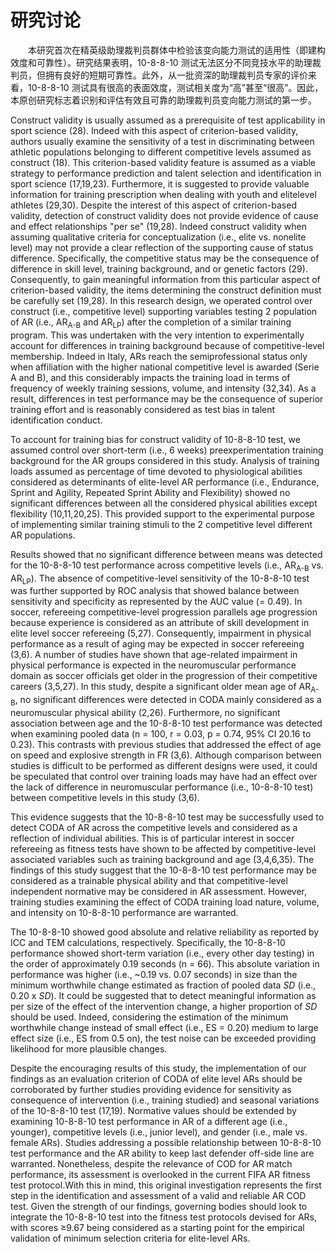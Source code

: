 # 研究讨论

<p style="text-indent: 2em;">本研究首次在精英级助理裁判员群体中检验该变向能力测试的适用性（即建构效度和可靠性）。研究结果表明，10-8-8-10 测试无法区分不同竞技水平的助理裁判员，但拥有良好的短期可靠性。此外，从一批资深的助理裁判员专家的评价来看，10-8-8-10 测试具有很高的表面效度，测试相关度为“高”甚至“很高”。因此，本原创研究标志着识别和评估有效且可靠的助理裁判员变向能力测试的第一步。</p>

Construct validity is usually assumed as a prerequisite of test applicability in sport science (28). Indeed with this aspect of criterion-based validity, authors usually examine the sensitivity of a test in discriminating between athletic populations belonging to different competitive levels assumed as construct (18). This criterion-based validity feature is assumed as a viable strategy to performance prediction and talent selection and identification in sport science (17,19,23). Furthermore, it is suggested to provide valuable information for training prescription when dealing with youth and elitelevel athletes (29,30). Despite the interest of this aspect of criterion-based validity, detection of construct validity does not provide evidence of cause and effect relationships "per se" (19,28). Indeed construct validity when assuming qualitative criteria for conceptualization (i.e., elite vs. nonelite level) may not provide a clear reflection of the supporting cause of status difference. Specifically, the competitive status may be the consequence of difference in skill level, training background, and or genetic factors (29). Consequently, to gain meaningful information from this particular aspect of criterion-based validity, the items determining the construct definition must be carefully set (19,28). In this research design, we operated control over construct (i.e., competitive level) supporting variables testing 2 population of AR (i.e., AR<sub>A-B</sub> and AR<sub>LP</sub>) after the completion of a similar training program. This was undertaken with the very intention to experimentally account for differences in training background because of competitive-level membership. Indeed in Italy, ARs reach the semiprofessional status only when affiliation with the higher national competitive level is awarded (Serie A and B), and this considerably impacts the training load in terms of frequency of weekly training sessions, volume, and intensity (32,34). As a result, differences in test performance may be the consequence of superior training effort and is reasonably considered as test bias in talent identification conduct.

To account for training bias for construct validity of 10-8-8-10 test, we assumed control over short-term (i.e., 6 weeks) preexperimentation training background for the AR groups considered in this study. Analysis of training loads assumed as percentage of time devoted to physiological abilities considered as determinants of elite-level AR performance (i.e., Endurance, Sprint and Agility, Repeated Sprint Ability and Flexibility) showed no significant differences between all the considered physical abilities except flexibility (10,11,20,25). This provided support to the experimental purpose of implementing similar training stimuli to the 2 competitive level different AR populations.

Results showed that no significant difference between means was detected for the 10-8-8-10 test performance across competitive levels (i.e., AR<sub>A-B</sub> vs. AR<sub>LP</sub>). The absence of competitive-level sensitivity of the 10-8-8-10 test was further supported by ROC analysis that showed balance between sensitivity and specificity as represented by the AUC value (= 0.49). In soccer, refereeing competitive-level progression parallels age progression because experience is considered as an attribute of skill development in elite level soccer refereeing (5,27). Consequently, impairment in physical performance as a result of aging may be expected in soccer refereeing (3,6). A number of studies have shown that age-related impairment in physical performance is expected in the neuromuscular performance domain as soccer officials get older in the progression of their competitive careers (3,5,27). In this study, despite a significant older mean age of AR<sub>A-B</sub>, no significant differences were detected in CODA mainly considered as a neuromuscular physical ability (2,26). Furthermore, no significant association between age and the 10-8-8-10 test performance was detected when examining pooled data (n = 100, r = 0.03, p = 0.74, 95% CI 20.16 to 0.23). This contrasts with previous studies that addressed the effect of age on speed and explosive strength in FR (3,6). Although comparison between studies is difficult to be performed as different designs were used, it could be speculated that control over training loads may have had an effect over the lack of difference in neuromuscular performance (i.e., 10-8-8-10 test) between competitive levels in this study (3,6).

This evidence suggests that the 10-8-8-10 test may be successfully used to detect CODA of AR across the competitive levels and considered as a reflection of individual abilities. This is of particular interest in soccer refereeing as fitness tests have shown to be affected by competitive-level associated variables such as training background and age (3,4,6,35). The findings of this study suggest that the 10-8-8-10 test performance may be considered as a trainable physical ability and that competitive-level independent normative may be considered in AR assessment. However, training studies examining the effect of CODA training load nature, volume, and intensity on 10-8-8-10 performance are warranted.

The 10-8-8-10 showed good absolute and relative reliability as reported by ICC and TEM calculations, respectively. Specifically, the 10-8-8-10 performance showed short-term variation (i.e., every other day testing) in the order of approximately 0.19 seconds (n = 66). This absolute variation in performance was higher (i.e., ~0.19 vs. 0.07 seconds) in size than the minimum worthwhile change estimated as fraction of pooled data *SD* (i.e., 0.20 x *SD*). It could be suggested that to detect meaningful information as per size of the effect of the intervention change, a higher proportion of *SD* should be used. Indeed, considering the estimation of the minimum worthwhile change instead of small effect (i.e., ES = 0.20) medium to large effect size (i.e., ES from 0.5 on), the test noise can be exceeded providing likelihood for more plausible changes.

Despite the encouraging results of this study, the implementation of our findings as an evaluation criterion of CODA of elite level ARs should be corroborated by further studies providing evidence for sensitivity as consequence of intervention (i.e., training studied) and seasonal variations of the 10-8-8-10 test (17,19). Normative values should be extended by examining 10-8-8-10 test performance in AR of a different age (i.e., younger), competitive levels (i.e., junior level), and gender (i.e., male vs. female ARs). Studies addressing a possible relationship between 10-8-8-10 test performance and the AR ability to keep last defender off-side line are warranted. Nonetheless, despite the relevance of COD for AR match performance, its assessment is overlooked in the current FIFA AR fitness test protocol.With this in mind, this original investigation represents the first step in the identification and assessment of a valid and reliable AR COD test. Given the strength of our findings, governing bodies should look to integrate the 10-8-8-10 test into the fitness test protocols devised for ARs, with scores &geq;9.67 being considered as a starting point for the empirical validation of minimum selection criteria for elite-level ARs.
